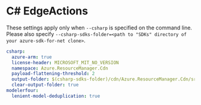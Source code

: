 # C# EdgeActions

These settings apply only when `--csharp` is specified on the command line.
Please also specify `--csharp-sdks-folder=<path to "SDKs" directory of your azure-sdk-for-net clone>`.

```yaml $(csharp)
csharp:
  azure-arm: true
  license-header: MICROSOFT_MIT_NO_VERSION
  namespace: Azure.ResourceManager.Cdn
  payload-flattening-threshold: 2
  output-folder: $(csharp-sdks-folder)/cdn/Azure.ResourceManager.Cdn/src/Generated
  clear-output-folder: true
modelerfour:
  lenient-model-deduplication: true
```
